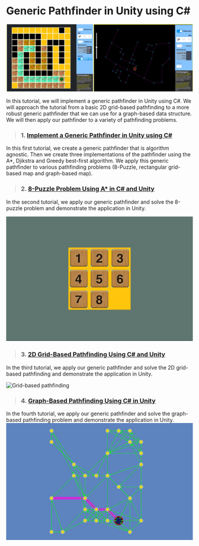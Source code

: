 # Generic Pathfinder in Unity using C#

![Generic Pathfinder in Unity using C#](https://github.com/shamim-akhtar/tutorial-pathfinding/blob/main/Pictures/screenshot2_PathFinding.jpg)


In this tutorial, we will implement a generic pathfinder in Unity using C#. We will approach the tutorial from a basic 2D grid-based pathfinding to a more robust generic pathfinder that we can use for a graph-based data structure. We will then apply our pathfinder to a variety of pathfinding problems.

> ### 1. [Implement a Generic Pathfinder in Unity using C#](https://faramira.com/implement-a-generic-pathfinder-in-unity-using-csharp/)
> 
In this first tutorial, we create a generic pathfinder that is algorithm agnostic. Then we create three implementations of the pathfinder using the A*, Djikstra and Greedy best-first algorithm. We apply this generic pathfinder to various pathfinding problems (8-Puzzle, rectangular grid-based map and graph-based map).

> ### 2. [8-Puzzle Problem Using A* in C# and Unity](https://faramira.com/8-puzzle-problem-using-astar-in-csharp-and-unity/)
>
In the second tutorial, we apply our generic pathfinder and solve the 8-puzzle problem and demonstrate the application in Unity.

![8-Puzzle](https://github.com/shamim-akhtar/tutorial-pathfinding/blob/main/Pictures/8-Puzzle.jpg)

> ### 3. [2D Grid-Based Pathfinding Using C# and Unity](https://faramira.com/2d-grid-based-pathfinding-using-c-and-unity/)

In the third tutorial, we apply our generic pathfinder and solve the 2D grid-based pathfinding and demonstrate the application in Unity.

![Grid-based pathfinding](https://faramira.com/wp-content/uploads/2021/07/Featured-1-930x620.jpg)

> ### 4. [Graph-Based Pathfinding Using C# in Unity](https://faramira.com/graph-based-pathfinding-using-c-in-unity/)

In the fourth tutorial, we apply our generic pathfinder and solve the graph-based pathfinding problem and demonstrate the application in Unity.
![Graph-based pathfinding](https://github.com/shamim-akhtar/tutorial-pathfinding/blob/main/Pictures/Graph/FeaturedImage.jpg)
